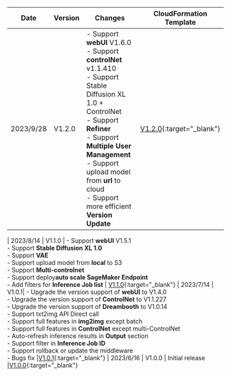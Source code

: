 | Date          | Version            |Changes            |CloudFormation Template            |
|---------------|-------------------|-------------------|-------------------|
| 2023/9/28 | V1.2.0 | - Support **webUI** V1.6.0 <br> - Support **controlNet** v1.1.410  <br> - Support Stable Diffusion XL 1.0 + ControlNet  <br> - Support **Refiner** <br> - Support **Multiple User Management**  <br> - Support upload model from **url** to cloud  <br> - Support more efficient **Version Update**  | [V1.2.0](https://aws-gcr-solutions.s3.amazonaws.com/stable-diffusion-aws-extension-github-mainline/v1.2.0/custom-domain/Stable-diffusion-aws-extension-middleware-stack.template.json){:target="_blank"}

| 2023/8/14 | V1.1.0 | - Support **webUI** V1.5.1 <br> - Support **Stable Diffusion XL 1.0**  <br> - Support **VAE** <br> - Support upload model from **local** to S3  <br> - Support **Multi-controlnet**  <br> - Support deploy**auto scale SageMaker Endpoint**  <br> - Add filters for **Inference Job list** | [V1.1.0](https://aws-gcr-solutions.s3.amazonaws.com/stable-diffusion-aws-extension-github-mainline/v1.1.0/custom-domain/Stable-diffusion-aws-extension-middleware-stack.template.json){:target="_blank"}
| 2023/7/14 | V1.0.1| - Upgrade the version support of **webUI** to V1.4.0  <br> - Upgrade the version support of **ControlNet** to V1.1.227  <br> - Upgrade the version support of **Dreambooth** to V1.0.14   <br> - Support txt2img API Direct call <br> - Support full features in **img2img** except batch <br> - Support full features in **ControlNet** except multi-ControlNet <br> - Auto-refresh inference results in **Output** section <br> - Support filter in **Inference Job ID** <br> - Support rollback or update the middleware <br> - Bugs fix |[V1.0.1](https://aws-gcr-solutions.s3.amazonaws.com/stable-diffusion-aws-extension-github-mainline/v1.0.1/custom-domain/Stable-diffusion-aws-extension-middleware-stack.template.json){:target="_blank"}
| 2023/6/16 | V1.0.0  | Initial release |[V1.0.0](https://aws-gcr-solutions.s3.amazonaws.com/stable-diffusion-aws-extension-github-mainline/v1.0.0/custom-domain/Stable-diffusion-aws-extension-middleware-stack.template.json){:target="_blank"}
